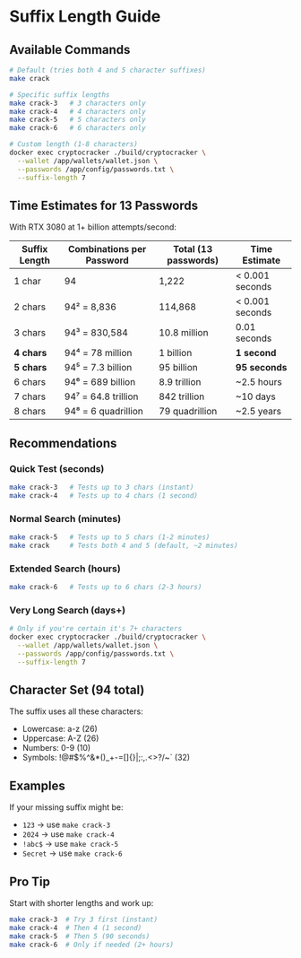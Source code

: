 # Suffix Length Guide

## Available Commands

```bash
# Default (tries both 4 and 5 character suffixes)
make crack

# Specific suffix lengths
make crack-3   # 3 characters only
make crack-4   # 4 characters only  
make crack-5   # 5 characters only
make crack-6   # 6 characters only

# Custom length (1-8 characters)
docker exec cryptocracker ./build/cryptocracker \
  --wallet /app/wallets/wallet.json \
  --passwords /app/config/passwords.txt \
  --suffix-length 7
```

## Time Estimates for 13 Passwords

With RTX 3080 at 1+ billion attempts/second:

| Suffix Length | Combinations per Password | Total (13 passwords) | Time Estimate |
|--------------|--------------------------|---------------------|---------------|
| 1 char | 94 | 1,222 | < 0.001 seconds |
| 2 chars | 94² = 8,836 | 114,868 | < 0.001 seconds |
| 3 chars | 94³ = 830,584 | 10.8 million | 0.01 seconds |
| **4 chars** | 94⁴ = 78 million | 1 billion | **1 second** |
| **5 chars** | 94⁵ = 7.3 billion | 95 billion | **95 seconds** |
| 6 chars | 94⁶ = 689 billion | 8.9 trillion | ~2.5 hours |
| 7 chars | 94⁷ = 64.8 trillion | 842 trillion | ~10 days |
| 8 chars | 94⁸ = 6 quadrillion | 79 quadrillion | ~2.5 years |

## Recommendations

### Quick Test (seconds)
```bash
make crack-3   # Tests up to 3 chars (instant)
make crack-4   # Tests up to 4 chars (1 second)
```

### Normal Search (minutes)
```bash
make crack-5   # Tests up to 5 chars (1-2 minutes)
make crack     # Tests both 4 and 5 (default, ~2 minutes)
```

### Extended Search (hours)
```bash
make crack-6   # Tests up to 6 chars (2-3 hours)
```

### Very Long Search (days+)
```bash
# Only if you're certain it's 7+ characters
docker exec cryptocracker ./build/cryptocracker \
  --wallet /app/wallets/wallet.json \
  --passwords /app/config/passwords.txt \
  --suffix-length 7
```

## Character Set (94 total)

The suffix uses all these characters:
- Lowercase: a-z (26)
- Uppercase: A-Z (26)  
- Numbers: 0-9 (10)
- Symbols: !@#$%^&*()_+-=[]{}|;:,.<>?/~` (32)

## Examples

If your missing suffix might be:
- `123` → use `make crack-3`
- `2024` → use `make crack-4`
- `!abc$` → use `make crack-5`
- `Secret` → use `make crack-6`

## Pro Tip

Start with shorter lengths and work up:
```bash
make crack-3  # Try 3 first (instant)
make crack-4  # Then 4 (1 second)
make crack-5  # Then 5 (90 seconds)
make crack-6  # Only if needed (2+ hours)
```